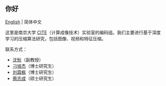 ## 你好

[English](https://github.com/NJU-CITE-Compression/.github/blob/main/profile/README.md) | 简体中文

这里是南京大学 [CITE](https://cite.nju.edu.cn)（计算成像技术）实验室的编码组。我们主要进行基于深度学习的压缩算法研究，包括图像、视频和特征压缩。

联系方式：
* [沈秋](mailto:shenqiu@nju.edu.cn)（副教授）
* [刁培杰](mailto:pjdiao@smail.nju.edu.cn)（博士研究生）
* [刘霖枫](mailto:linfeng@smail.nju.edu.cn)（博士研究生）
* [蔡志成](mailto:502022230088@smail.nju.edu.cn)（硕士研究生）

